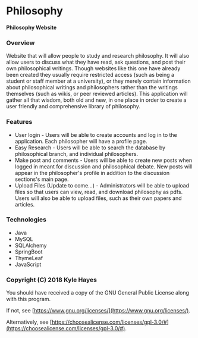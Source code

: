 # Philosophy

**Philosophy Website**

### Overview

Website that will allow people to study and research philosophy. It will also allow users to discuss what they have read, ask questions, and post their own philosophical writings. Though websites like this one have already been created they usually require restricted access (such as being a student or staff member at a university), or they merely contain information about philosophical writings and philosophers rather than the writings themselves (such as wikis, or peer reviewed articles). This application will gather all that wisdom, both old and new, in one place in order to create a user friendly and comprehensive library of philosophy. 

### Features

* User login - Users will be able to create accounts and log in to the application. Each philosopher will have a profile page.
* Easy Research - Users will be able to search the database by philosophical branch, and individual philosophers.
* Make post and comments - Users will be able to create new posts when logged in meant for discussion and philosophical debate. New posts will appear in the philosopher's profile in addition to the discussion sections's main page.
* Upload Files (Update to come...) - Administrators will be able to upload files so that users can view, read, and download philosophy as pdfs. Users will also be able to upload files, such as their own papers and articles.

### Technologies

*	Java
*	MySQL
*	SQLAlchemy
*	SpringBoot
*	ThymeLeaf
*	JavaScript


### Copyright (C) 2018  Kyle Hayes

You should have received a copy of the GNU General Public License along with this program. 

If not, see [https://www.gnu.org/licenses/](https://www.gnu.org/licenses/).

Alternatively, see [https://choosealicense.com/licenses/gpl-3.0/#](https://choosealicense.com/licenses/gpl-3.0/#).

